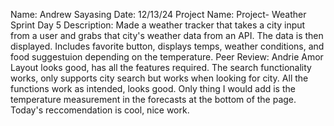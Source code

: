 Name: Andrew Sayasing
Date: 12/13/24
Project Name: Project- Weather Sprint Day 5
Description: Made a weather tracker that takes a city input from a user and grabs that city's weather data from an API. The data is then displayed. Includes favorite button, displays temps, weather conditions, and food suggestuion depending on the temperature.
Peer Review: Andrie Amor
Layout looks good, has all the features required. The search functionality works, only supports city search but works when looking for city. All the functions work as intended, looks good. Only thing I would add is the temperature measurement in the forecasts at the bottom of the page. Today's reccomendation is cool, nice work. 